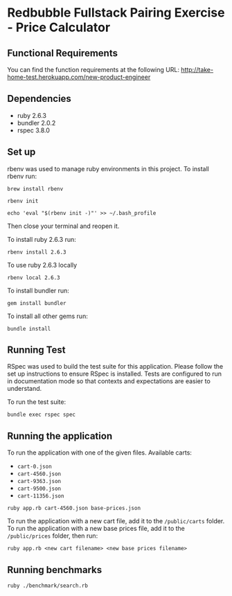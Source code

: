 # Redbubble Fullstack Pairing Exercise - Price Calculator

## Functional Requirements

You can find the function requirements at the following URL:
http://take-home-test.herokuapp.com/new-product-engineer

## Dependencies

- ruby 2.6.3
- bundler 2.0.2
- rspec 3.8.0

## Set up

rbenv was used to manage ruby environments in this project.
To install rbenv run:

```shell
brew install rbenv

rbenv init

echo 'eval "$(rbenv init -)"' >> ~/.bash_profile
```

Then close your terminal and reopen it.

To install ruby 2.6.3 run:

```shell
rbenv install 2.6.3
```

To use ruby 2.6.3 locally

```shell
rbenv local 2.6.3
```

To install bundler run:

```shell
gem install bundler
```

To install all other gems run:

```shell
bundle install
```

## Running Test

RSpec was used to build the test suite for this application. Please follow the
set up instructions to ensure RSpec is installed.
Tests are configured to run in documentation mode so that contexts and
expectations are easier to understand.

To run the test suite:

```shell
bundle exec rspec spec
```

## Running the application

To run the application with one of the given files.
Available carts:

- `cart-0.json`
- `cart-4560.json`
- `cart-9363.json`
- `cart-9500.json`
- `cart-11356.json`

```shell
ruby app.rb cart-4560.json base-prices.json
```

To run the application with a new cart file, add it to the `/public/carts`
folder. To run the application with a new base prices file, add it to the
`/public/prices` folder, then run:

```shell
ruby app.rb <new cart filename> <new base prices filename>
```

## Running benchmarks

```shell
ruby ./benchmark/search.rb
```
